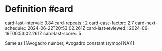 # Definition #card
card-last-interval:: 3.84
card-repeats:: 2
card-ease-factor:: 2.7
card-next-schedule:: 2024-06-22T20:53:02.261Z
card-last-reviewed:: 2024-06-19T00:53:02.261Z
card-last-score:: 5

Same as [[Avogadro number, Avogadro constant (symbol NA)]]